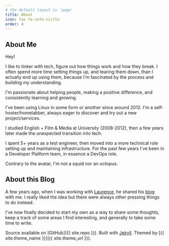 ```yaml
---
# the default layout is 'page'
title: About
icon: fas fa-info-circle
order: 4
---
```


## About Me
Hey!

I like to tinker with tech, figure out how things work and how they break. I often spend more time setting things up, and tearing them down, than I actually end up using them, because I'm fascinated by the process and building my understanding.

I'm passionate about helping people, making a positive difference, and consistently learning and growing.

I've been using Linux in some form or another since around 2012.
I'm a self-hoster/homelabber, always eager to discover and try out a new project/services.

I studied English + Film & Media at University (2008-2012), then a few years later made the unexpected transition into tech.

I spent 5+ years as a test engineer, then moved into a more technical role setting up and maintaining infrastructure.
For the past few years I've been in a Developer Platform team, in essence a DevOps role.

Contrary to the avatar, I'm not a squid nor an octopus.

## About this Blog
A few years ago, when I was working with [Laurence](https://github.com/fuzzylogicxx), he shared his [blog](https://fuzzylogic.me/) with me. I really liked the idea but there were always other pressing things to do instead.

I've now finally decided to start my own as a way to share some thoughts, keep a track of some areas I find interesting, and generally to take some time to write.

Source available on [GitHub]({{ site.repo }}). Built with [Jekyll](https://jekyllrb.com).  Themed by [{{ site.theme_name }}]({{ site.theme_url }}).
